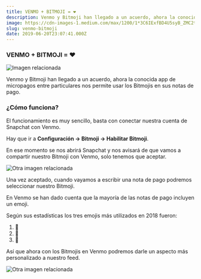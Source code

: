 ```yaml
---
title: VENMO + BITMOJI = ❤️
description: Venmo y Bitmoji han llegado a un acuerdo, ahora la conocida app de micropagos entre particulares nos permite usar los Bitmojis en sus…
image: https://cdn-images-1.medium.com/max/1200/1*3C6IExfBD4U5syB_ZMC2tw.jpeg
slug: venmo-bitmoji
date: 2019-06-20T23:07:41.000Z
---
```


### VENMO + BITMOJI = ❤️

![Imagen relacionada](https://cdn-images-1.medium.com/max/1200/1*3C6IExfBD4U5syB_ZMC2tw.jpeg)

Venmo y Bitmoji han llegado a un acuerdo, ahora la conocida app de micropagos entre particulares nos permite usar los Bitmojis en sus notas de pago.

### ¿Cómo funciona?

El funcionamiento es muy sencillo, basta con conectar nuestra cuenta de Snapchat con Venmo.

Hay que ir a **Configuración → Bitmoji → Habilitar Bitmoji**.

En ese momento se nos abrirá Snapchat y nos avisará de que vamos a compartir nuestro Bitmoji con Venmo, solo tenemos que aceptar.

![Otra imagen relacionada](https://cdn-images-1.medium.com/max/800/0*sZpWprnoWTc_TL5D)

Una vez aceptado, cuando vayamos a escribir una nota de pago podremos seleccionar nuestro Bitmoji.

En Venmo se han dado cuenta que la mayoría de las notas de pago incluyen un emoji.

Según sus estadísticas los tres emojis más utilizados en 2018 fueron:

1. 🍕
2. 🌮
3. 🍔

Así que ahora con los Bitmojis en Venmo podremos darle un aspecto más personalizado a nuestro feed.

![Otra imagen relacionada](https://cdn-images-1.medium.com/max/800/0*vioaL5G_z0aPomm4)
